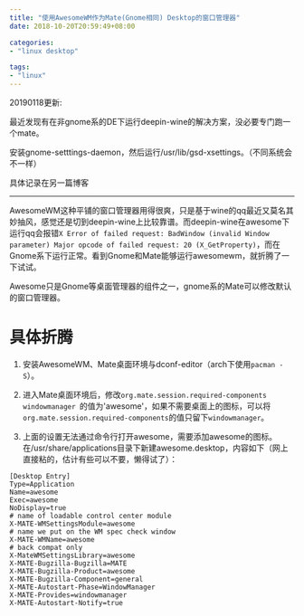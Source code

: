 ```yaml
---
title: "使用AwesomeWM作为Mate(Gnome相同) Desktop的窗口管理器"
date: 2018-10-20T20:59:49+08:00

categories:
- "linux desktop"

tags:
- "linux"
---
```



20190118更新:

最近发现有在非gnome系的DE下运行deepin-wine的解决方案，没必要专门跑一个mate。

安装gnome-setttings-daemon，然后运行/usr/lib/gsd-xsettings。（不同系统会不一样）

具体记录在另一篇博客

---------------------------

AwesomeWM这种平铺的窗口管理器用得很爽，只是基于wine的qq最近又莫名其妙抽风，感觉还是切到deepin-wine上比较靠谱。而deepin-wine在awesome下运行qq会报错`X Error of failed request: BadWindow (invalid Window parameter) Major opcode of failed request: 20 (X_GetProperty)`，而在Gnome系下运行正常。看到Gnome和Mate能够运行awesomewm，就折腾了一下试试。

Awesome只是Gnome等桌面管理器的组件之一，gnome系的Mate可以修改默认的窗口管理器。


# 具体折腾

1. 安装AwesomeWM、Mate桌面环境与dconf-editor（arch下使用`pacman -S`）。

2. 进入Mate桌面环境后，修改`org.mate.session.required-components windowmanager `的值为'awesome'，如果不需要桌面上的图标，可以将`org.mate.session.required-components`的值只留下`windowmanager`。

3. 上面的设置无法通过命令行打开awesome，需要添加awesome的图标。在/usr/share/applications目录下新建awesome.desktop，内容如下（网上直接粘的，估计有些可以不要，懒得试了）：

```
[Desktop Entry]
Type=Application
Name=awesome
Exec=awesome
NoDisplay=true
# name of loadable control center module
X-MATE-WMSettingsModule=awesome
# name we put on the WM spec check window
X-MATE-WMName=awesome
# back compat only
X-MateWMSettingsLibrary=awesome
X-MATE-Bugzilla-Bugzilla=MATE
X-MATE-Bugzilla-Product=awesome
X-MATE-Bugzilla-Component=general
X-MATE-Autostart-Phase=WindowManager
X-MATE-Provides=windowmanager
X-MATE-Autostart-Notify=true
```


